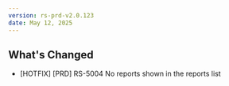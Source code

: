```yaml
---
version: rs-prd-v2.0.123
date: May 12, 2025
---
```


## What's Changed
* [HOTFIX] [PRD] RS-5004 No reports shown in the reports list
